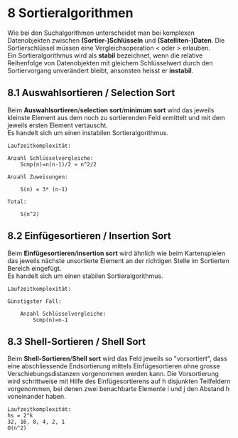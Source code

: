 8 Sortieralgorithmen
====================
Wie bei den Suchalgorithmen unterscheidet man bei komplexen Datenobjekten zwischen **(Sortier-)Schlüsseln** und **(Satelliten-)Daten**. Die Sortierschlüssel müssen eine Vergleichsoperation < oder > erlauben.  
Ein Sortieralgorithmus wird als **stabil** bezeichnet, wenn die relative Reihenfolge von Datenobjekten mit gleichem Schlüsselwert durch den Sortiervorgang unverändert bleibt, ansonsten heisst er **instabil**.

8.1 Auswahlsortieren / Selection Sort
-------------------------------------
Beim **Auswahlsortieren**/**selection sort**/**minimum sort** wird das jeweils kleinste Element aus dem noch zu sortierenden Feld ermittelt und mit dem jeweils ersten Element vertauscht.  
Es handelt sich um einen instabilen Sortieralgorithmus.

    Laufzeitkomplexität:
    
    Anzahl Schlüsselvergleiche:
        Scmp(n)=n(n-1)/2 ≈ n^2/2
        
    Anzahl Zuweisungen:
    
        S(n) = 3* (n-1)
        
    Total:
        
        S(n^2)
        
8.2 Einfügesortieren / Insertion Sort
-------------------------------------
Beim **Einfügesortieren**/**insertion sort** wird ähnlich wie beim Kartenspielen das jeweils nächste unsortierte Element an der richtigen Stelle im Sortierten Bereich eingefügt.  
Es handelt sich um einen stabilen Sortieralgorithmus.

    Laufzeitkomplexität:
    
    Günstigster Fall:
        
        Anzahl Schlüsselvergleiche:
            Scmp(n)=n-1

8.3 Shell-Sortieren / Shell Sort
--------------------------------
Beim **Shell-Sortieren**/**Shell sort** wird das Feld jeweils so "vorsortiert", dass eine abschliessende Endsortierung mittels Einfügesortieren ohne grosse Verschiebungsdistanzen vorgenommen werden kann. Die Vorsortierung wird schrittweise mit Hilfe des Einfügesortierens auf h disjunkten Teilfeldern vorgenommen, bei denen zwei benachbarte Elemente i und j den Abstand h voneinander haben.

    Laufzeitkomplexität:
    hs = 2^k
    32, 16, 8, 4, 2, 1
    O(n^2)
